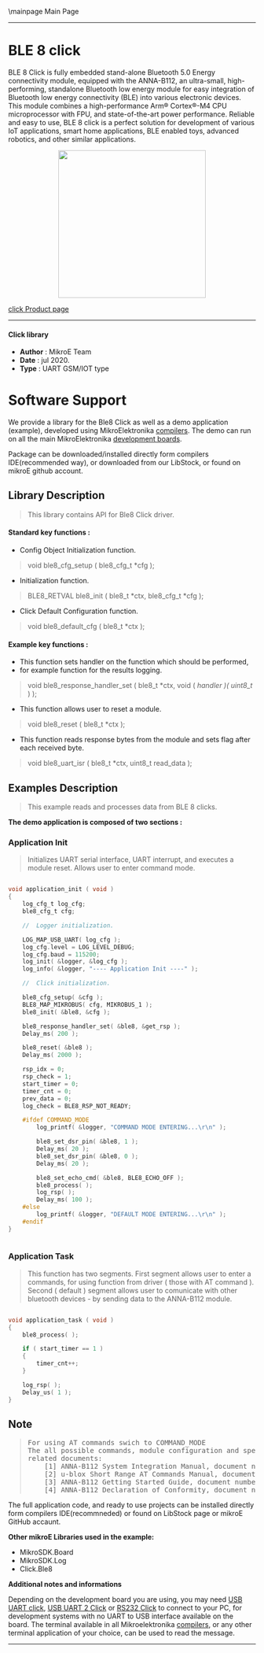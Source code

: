 \mainpage Main Page
 
---
# BLE 8 click

BLE 8 Click is fully embedded stand-alone Bluetooth 5.0 Energy connectivity module, equipped with the ANNA-B112, an ultra-small, high-performing, standalone Bluetooth low energy module for easy integration of Bluetooth low energy connectivity (BLE) into various electronic devices. This module combines a high-performance Arm® Cortex®-M4 CPU microprocessor with FPU, and state-of-the-art power performance. Reliable and easy to use, BLE 8 click is a perfect solution for development of various IoT applications, smart home applications, BLE enabled toys, advanced robotics, and other similar applications.

<p align="center">
  <img src="http://download.mikroe.com/images/click_for_ide/ble8_click.png" height=300px>
</p>

[click Product page](<https://www.mikroe.com/ble-8-click>)

---


#### Click library 

- **Author**        : MikroE Team
- **Date**          : jul 2020.
- **Type**          : UART GSM/IOT type


# Software Support

We provide a library for the Ble8 Click 
as well as a demo application (example), developed using MikroElektronika 
[compilers](http://shop.mikroe.com/compilers). 
The demo can run on all the main MikroElektronika [development boards](http://shop.mikroe.com/development-boards).

Package can be downloaded/installed directly form compilers IDE(recommended way), or downloaded from our LibStock, or found on mikroE github account. 

## Library Description

> This library contains API for Ble8 Click driver.

#### Standard key functions :

- Config Object Initialization function.
> void ble8_cfg_setup ( ble8_cfg_t *cfg ); 
 
- Initialization function.
> BLE8_RETVAL ble8_init ( ble8_t *ctx, ble8_cfg_t *cfg );

- Click Default Configuration function.
> void ble8_default_cfg ( ble8_t *ctx );


#### Example key functions :

- This function sets handler on the function which should be performed, 
- for example function for the results logging.
> void ble8_response_handler_set ( ble8_t *ctx, void ( *handler )( uint8_t* ) );
 
- This function allows user to reset a module.
> void ble8_reset ( ble8_t *ctx );

- This function reads response bytes from the module and sets flag after each received byte.
> void ble8_uart_isr ( ble8_t *ctx, uint8_t read_data );

## Examples Description

> This example reads and processes data from BLE 8 clicks.

**The demo application is composed of two sections :**

### Application Init 

> Initializes UART serial interface, UART interrupt,
> and executes a module reset. Allows user to enter command mode.

```c

void application_init ( void )
{
    log_cfg_t log_cfg;
    ble8_cfg_t cfg;

    //  Logger initialization.

    LOG_MAP_USB_UART( log_cfg );
    log_cfg.level = LOG_LEVEL_DEBUG;
    log_cfg.baud = 115200;
    log_init( &logger, &log_cfg );
    log_info( &logger, "---- Application Init ----" );

    //  Click initialization.

    ble8_cfg_setup( &cfg );
    BLE8_MAP_MIKROBUS( cfg, MIKROBUS_1 );
    ble8_init( &ble8, &cfg );

    ble8_response_handler_set( &ble8, &get_rsp );
    Delay_ms( 200 );

    ble8_reset( &ble8 );
    Delay_ms( 2000 );

    rsp_idx = 0;
    rsp_check = 1;
    start_timer = 0;
    timer_cnt = 0;
    prev_data = 0;
    log_check = BLE8_RSP_NOT_READY;

    #ifdef COMMAND_MODE
        log_printf( &logger, "COMMAND MODE ENTERING...\r\n" );

        ble8_set_dsr_pin( &ble8, 1 );
        Delay_ms( 20 );
        ble8_set_dsr_pin( &ble8, 0 );
        Delay_ms( 20 );

        ble8_set_echo_cmd( &ble8, BLE8_ECHO_OFF );
        ble8_process( );
        log_rsp( );
        Delay_ms( 100 );
    #else
        log_printf( &logger, "DEFAULT MODE ENTERING...\r\n" );
    #endif
}
  
```

### Application Task

> This function has two segments.
> First segment allows user to enter a commands, for using function from driver
> ( those with AT command ). Second ( default ) segment allows user to comunicate with 
> other bluetooth devices - by sending data to the ANNA-B112 module.

```c

void application_task ( void )
{
    ble8_process( );

    if ( start_timer == 1 )
    {
        timer_cnt++;
    }

    log_rsp( );
    Delay_us( 1 );
} 

```

## Note

> <pre>
> For using AT commands swich to COMMAND_MODE
> The all possible commands, module configuration and specification can be found in the 
> related documents:
>     [1] ANNA-B112 System Integration Manual, document number UBX-18009821 
>     [2] u-blox Short Range AT Commands Manual, document number UBX-14044127 
>     [3] ANNA-B112 Getting Started Guide, document number UBX-18020387 
>     [4] ANNA-B112 Declaration of Conformity, document number UBX-18058993
> </pre>

The full application code, and ready to use projects can be  installed directly form compilers IDE(recommneded) or found on LibStock page or mikroE GitHub accaunt.

**Other mikroE Libraries used in the example:** 

- MikroSDK.Board
- MikroSDK.Log
- Click.Ble8

**Additional notes and informations**

Depending on the development board you are using, you may need 
[USB UART click](http://shop.mikroe.com/usb-uart-click), 
[USB UART 2 Click](http://shop.mikroe.com/usb-uart-2-click) or 
[RS232 Click](http://shop.mikroe.com/rs232-click) to connect to your PC, for 
development systems with no UART to USB interface available on the board. The 
terminal available in all Mikroelektronika 
[compilers](http://shop.mikroe.com/compilers), or any other terminal application 
of your choice, can be used to read the message.



---

